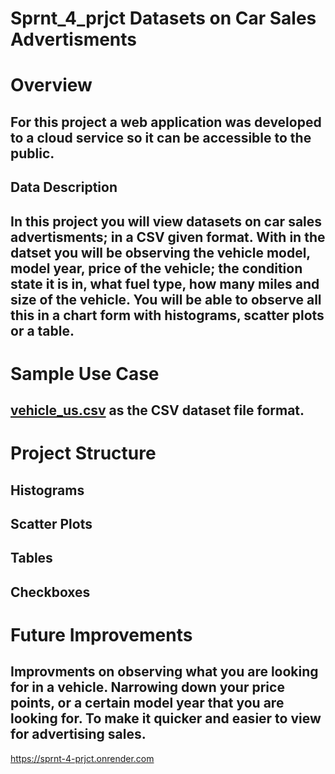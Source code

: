 # Sprnt_4_prjct Datasets on Car Sales Advertisments

# Overview

## For this project a web application was developed to a cloud service so it can be accessible to the public. 

## Data Description

## In this project you will view datasets on car sales advertisments; in a CSV given format. With in the datset you will be observing the vehicle model, model year, price of the vehicle; the condition state it is in, what fuel type, how many miles and size of the vehicle. You will be able to observe all this in a chart form with histograms, scatter plots or a table. 

# Sample Use Case 

## [vehicle_us.csv][def] as the CSV dataset file format. 

# Project Structure 

## Histograms
## Scatter Plots
## Tables 
## Checkboxes

# Future Improvements 

## Improvments on observing what you are looking for in a vehicle. Narrowing down your price points, or a certain model year that you are looking for. To make it quicker and easier to view for advertising sales. 


https://sprnt-4-prjct.onrender.com















[def]: https://
